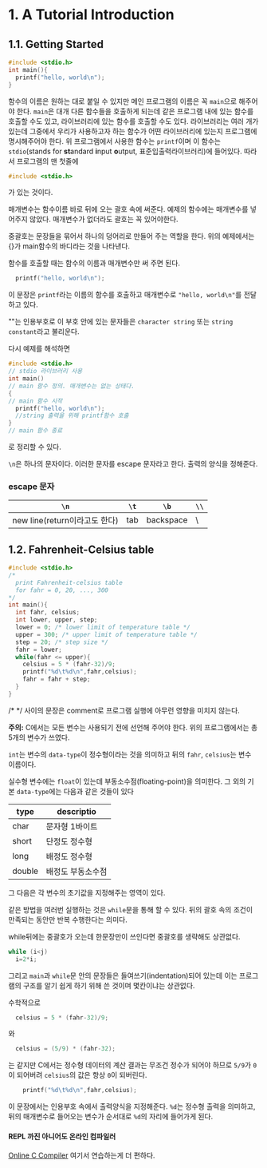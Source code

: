 # 1. A Tutorial Introduction
## 1.1. Getting Started
```c
#include <stdio.h>
int main(){
  printf("hello, world\n");
}
```
함수의 이름은 원하는 대로 붙일 수 있지만 메인 프로그램의 이름은 꼭 `main`으로 해주어야 한다. `main`은 대개 다른 함수들을 호출하게 되는데 같은 프로그램 내에 있는 함수를 호출할 수도 있고, 라이브러리에 있는 함수를 호출할 수도 있다. 라이브러리는 여러 개가 있는데 그중에서 우리가 사용하고자 하는 함수가 어떤 라이브러리에 있는지 프로그램에 명시해주어야 한다. 위 프로그램에서 사용한 함수는 `printf`이며 이 함수는 `stdio`(stands for **st**andard **i**nput **o**utput, 표준입출력라이브러리)에 들어있다. 따라서 프로그램의 맨 첫줄에
```c
#include <stdio.h>
```
가 있는 것이다.

매개변수는 함수이름 바로 뒤에 오는 괄호 속에 써준다. 예제의 함수에는 매개변수를 넣어주지 않았다. 매개변수가 없더라도 괄호는 꼭 있어야한다.

중괄호는 문장들을 묶어서 하나의 덩어리로 만들어 주는 역할을 한다. 위의 예제에서는 {}가 main함수의 바디라는 것을 나타낸다.

함수를 호출할 때는 함수의 이름과 매개변수만 써 주면 된다.
```c
  printf("hello, world\n");
```
이 문장은 `printf`라는 이름의 함수를 호출하고 매개변수로 `"hello, world\n"`를 전달하고 있다.

""는 인용부호로 이 부호 안에 있는 문자들은 `character string` 또는 `string constant`라고 불리운다. 

다시 예제를 해석하면
```c
#include <stdio.h>
// stdio 라이브러리 사용
int main()
// main 함수 정의. 매개변수는 없는 상태다.
{
// main 함수 시작
  printf("hello, world\n");
  //string 출력을 위해 printf함수 호출
}
// main 함수 종료
```
로 정리할 수 있다.

`\n`은 하나의 문자이다. 이러한 문자를 escape 문자라고 한다. 출력의 양식을 정해준다.
### escape 문자
`\n` | `\t` | `\b` | `\\`
-----|------|------|-----
new line(return이라고도 한다)|tab|backspace| \

## 1.2. Fahrenheit-Celsius table
```c
#include <stdio.h>
/*
  print Fahrenheit-celsius table
  for fahr = 0, 20, ..., 300
*/
int main(){
  int fahr, celsius;
  int lower, upper, step;
  lower = 0; /* lower limit of temperature table */
  upper = 300; /* upper limit of temperature table */
  step = 20; /* step size */
  fahr = lower;
  while(fahr <= upper){
    celsius = 5 * (fahr-32)/9;
    printf("%d\t%d\n",fahr,celsius);
    fahr = fahr + step;
  }
}
```
/* */ 사이의 문장은 comment로 프로그램 실행에 아무런 영향을 미치지 않는다. 

**주의:** C에서는 모든 변수는 사용되기 전에 선언해 주어야 한다. 위의 프로그램에서는 총 5개의 변수가 쓰였다.

`int`는 변수의 `data-type`이 정수형이라는 것을 의미하고 뒤의 `fahr`, `celsius`는 변수 이름이다. 

실수형 변수에는 `float`이 있는데 부동소수점(floating-point)을 의미한다. 그 외의 기본 `data-type`에는 다음과 같은 것들이 있다

type | descriptio
-----|-----------
char | 문자형 1바이트
short | 단정도 정수형
long | 배정도 정수형
double | 배정도 부동소수점

그 다음은 각 변수의 초기값을 지정해주는 영역이 있다.

같은 방법을 여러번 실행하는 것은 `while`문을 통해 할 수 있다. 뒤의 괄호 속의 조건이 만족되는 동안만 반복 수행한다는 의미다.

while뒤에는 중괄호가 오는데 한문장만이 쓰인다면 중괄호를 생략해도 상관없다.
```c
while (i<j)
  i=2*i;
```

그리고 `main`과 `while`문 안의 문장들은 들여쓰기(indentation)되어 있는데 이는 프로그램의 구조를 알기 쉽게 하기 위해 쓴 것이며 몇칸이냐는 상관없다. 

수학적으로
```c
  celsius = 5 * (fahr-32)/9;  
```
와
```c
  celsius = (5/9) * (fahr-32);
```
는 같지만 C에서는 정수형 데이터의 계산 결과는 무조건 정수가 되어야 하므로 `5/9`가 `0`이 되어버려 `celsius`의 값은 항상 `0`이 되버린다.

```c
    printf("%d\t%d\n",fahr,celsius);
```
이 문장에서는 인용부호 속에서 출력양식을 지정해준다. `%d`는 정수형 출력을 의미하고, 뒤의 매개변수로 들어오는 변수가 순서대로 `%d`의 자리에 들어가게 된다.

#### REPL 까진 아니어도 온라인 컴파일러
[Online C Compiler](https://repl.it/languages/c) 여기서 연습하는게 더 편하다.